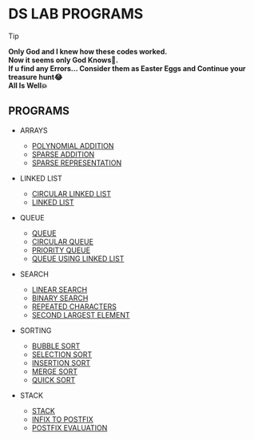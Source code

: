 # **DS LAB PROGRAMS**

> [!TIP]
> **Only God and I knew how these codes worked.<br>**
> **Now it seems only God Knows🥲.**<br>
> **If u find any Errors... Consider them as Easter Eggs and Continue your treasure hunt😂**<br>
> **All Is Well💥**<br>

## PROGRAMS

- ARRAYS
    - [POLYNOMIAL ADDITION](https://github.com/mightymonarch1438/DS-LAB-PERSONAL/blob/main/PROGRAMS/ARRAYS/poly_add.c)
    - [SPARSE ADDITION](https://github.com/mightymonarch1438/DS-LAB-PERSONAL/blob/main/PROGRAMS/ARRAYS/sparseAddition.c)
    - [SPARSE REPRESENTATION](https://github.com/mightymonarch1438/DS-LAB-PERSONAL/blob/main/PROGRAMS/ARRAYS/sparseMatrix.c)

- LINKED LIST
    - [CIRCULAR LINKED LIST](https://github.com/mightymonarch1438/DS-LAB-PERSONAL/blob/main/PROGRAMS/LINKED%20LIST/circularLinkedList.c)
    - [LINKED LIST](https://github.com/mightymonarch1438/DS-LAB-PERSONAL/blob/main/PROGRAMS/LINKED%20LIST/linkedList.c)

- QUEUE
    - [QUEUE](https://github.com/mightymonarch1438/DS-LAB-PERSONAL/blob/main/PROGRAMS/QUEUE/queue.c)
    - [CIRCULAR QUEUE](https://github.com/mightymonarch1438/DS-LAB-PERSONAL/blob/main/PROGRAMS/QUEUE/circularQueue.c)
    - [PRIORITY QUEUE](https://github.com/mightymonarch1438/DS-LAB-PERSONAL/blob/main/PROGRAMS/QUEUE/priorityQueue.c)
    - [QUEUE USING LINKED LIST](https://github.com/mightymonarch1438/DS-LAB-PERSONAL/blob/main/PROGRAMS/QUEUE/queueLinkedList.c)

- SEARCH
    - [LINEAR SEARCH](https://github.com/mightymonarch1438/DS-LAB-PERSONAL/blob/main/PROGRAMS/SEARCH/linearSearch.c)
    - [BINARY SEARCH](https://github.com/mightymonarch1438/DS-LAB-PERSONAL/blob/main/PROGRAMS/SEARCH/binarySearch.c)
    - [REPEATED CHARACTERS](https://github.com/mightymonarch1438/DS-LAB-PERSONAL/blob/main/PROGRAMS/SEARCH/repeatedCharactersInString.c)
    - [SECOND LARGEST ELEMENT](https://github.com/mightymonarch1438/DS-LAB-PERSONAL/blob/main/PROGRAMS/SEARCH/secondLargestElement.c)

- SORTING
    - [BUBBLE SORT](https://github.com/mightymonarch1438/DS-LAB-PERSONAL/blob/main/PROGRAMS/SORT/bubbleSort.c)
    - [SELECTION SORT](https://github.com/mightymonarch1438/DS-LAB-PERSONAL/blob/main/PROGRAMS/SORT/selectionSort.c)
    - [INSERTION SORT](https://github.com/mightymonarch1438/DS-LAB-PERSONAL/blob/main/PROGRAMS/SORT/insertionSort.c)
    - [MERGE SORT](https://github.com/mightymonarch1438/DS-LAB-PERSONAL/blob/main/PROGRAMS/SORT/mergeSort.c)
    - [QUICK SORT](https://github.com/mightymonarch1438/DS-LAB-PERSONAL/blob/main/PROGRAMS/SORT/quickSort.c)

- STACK
    - [STACK](https://github.com/mightymonarch1438/DS-LAB-PERSONAL/blob/main/PROGRAMS/STACK/stack.c)
    - [INFIX TO POSTFIX](https://github.com/mightymonarch1438/DS-LAB-PERSONAL/blob/main/PROGRAMS/STACK/infixToPostfix.c)
    - [POSTFIX EVALUATION](https://github.com/mightymonarch1438/DS-LAB-PERSONAL/blob/main/PROGRAMS/STACK/postfixEval.c)


